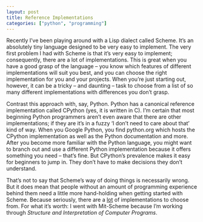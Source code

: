 ```yaml
---
layout: post
title: Reference Implementations
categories: ["python", "programming"]
---
```

Recently I’ve been playing around with a Lisp dialect called Scheme. It’s an absolutely tiny language designed to be very easy to implement. The very first problem I had with Scheme is that it’s very easy to implement; consequently, there are a lot of implementations. This is great when you have a good grasp of the language – you know which features of different implementations will suit you best, and you can choose the right implementation for you and your projects. When you’re just starting out, however, it can be a tricky – and daunting – task to choose from a list of so many different implementations with differences you don’t grasp.

Contrast this approach with, say, Python. Python has a canonical reference implementation called CPython (yes, it is written in C). I’m certain that most beginning Python programmers aren’t even aware that there are other implementations; if they are it’s in a fuzzy ‘I don’t need to care about that’ kind of way. When you Google Python, you find python.org which hosts the CPython implementation as well as the Python documentation and more. After you become more familiar with the Python language, you might want to branch out and use a different Python implementation because it offers something you need – that’s fine. But CPython’s prevalence makes it easy for beginners to jump in. They don’t have to make decisions they don’t understand.

That’s not to say that Scheme’s way of doing things is necessarily wrong. But it does mean that people without an amount of programming experience behind them need a little more hand-holding when getting started with Scheme. Because seriously, there are a [lot](http://community.schemewiki.org/?scheme-faq-standards#implementations) of implementations to choose from. For what it’s worth: I went with Mit-Scheme because I’m working through _Structure and Interpretation of Computer Programs_.
